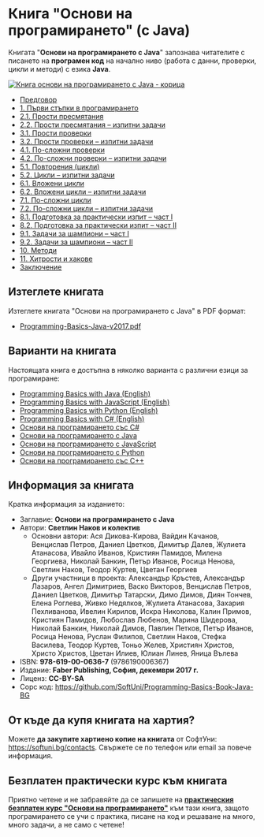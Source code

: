 # Книга "Основи на програмирането" (с Java)

Книгата "**Основи на програмирането с Java**" запознава читателите с писането на **програмен код** на начално ниво (работа с данни, проверки, цикли и методи) с езика **Java**.

<a href="https://github.com/SoftUni/Programming-Basics-Book-Java-BG/blob/master/resources/Programming-Basics-Java-v2017.pdf"><img src="/assets/Java-Programming-Basics-Book-Cover.png" alt="Книга основи на програмирането с Java - корица" class="readme-book-cover-image"/></a>

* [Предговор](chapter-00-preface.md)
* [1. Първи стъпки в програмирането](chapter-01-first-steps-in-programming.md)
* [2.1. Прости пресмятания](chapter-02-simple-calculations.md)
* [2.2. Прости пресмятания – изпитни задачи](chapter-02-simple-calculations-exam-problems.md)
* [3.1. Прости проверки](chapter-03-simple-conditions.md)
* [3.2. Прости проверки – изпитни задачи](chapter-03-simple-conditions-exam-problems.md)
* [4.1. По-сложни проверки](chapter-04-complex-conditions.md)
* [4.2. По-сложни проверки – изпитни задачи](chapter-04-complex-conditions-exam-problems.md)
* [5.1. Повторения \(цикли\)](chapter-05-loops.md)
* [5.2. Цикли – изпитни задачи](chapter-05-loops-exam-problems.md)
* [6.1. Вложени цикли](chapter-06-nested-loops.md)
* [6.2. Вложени цикли – изпитни задачи](chapter-06-nested-loops-exam-problems.md)
* [7.1. По-сложни цикли](chapter-07-complex-loops.md)
* [7.2. По-сложни цикли – изпитни задачи](chapter-07-complex-loops-exam-problems.md)
* [8.1. Подготовка за практически изпит – част I](chapter-08-exam-preparation.md)
* [8.2. Подготовка за практически изпит – част II](chapter-08-exam-preparation-part-2.md)
* [9.1. Задачи за шампиони – част I](chapter-09-problems-for-champions.md)
* [9.2. Задачи за шампиони – част II](chapter-09-problems-for-champions-part-2.md)
* [10. Методи](chapter-10-methods.md)
* [11. Хитрости и хакове](chapter-11-tricks-and-hacks.md)
* [Заключение](chapter-12-conclusion.md)

## Изтеглете книгата

Изтеглете книгата "Основи на програмирането с Java" в PDF формат:
* <a href="https://github.com/SoftUni/Programming-Basics-Book-Java-BG/blob/master/resources/Programming-Basics-Java-v2017.pdf">Programming-Basics-Java-v2017.pdf</a>

## Варианти на книгата

Настоящата книга е достъпна в няколко варианта с различни езици за програмиране:
* [Programming Basics with Java (English)](https://java-book.softuni.org)
* [Programming Basics with JavaScript (English)](https://js-book.softuni.org)
* [Programming Basics with Python (English)](https://python-book.softuni.org)
* [Programming Basics with C# (English)](https://csharp-book.softuni.org)
* [Основи на програмирането със C#](https://csharp-book.softuni.bg)
* [Основи на програмирането с Java](https://java-book.softuni.bg)
* [Основи на програмирането с JavaScript](https://js-book.softuni.bg)
* [Основи на програмирането с Python](https://python-book.softuni.bg)
* [Основи на програмирането със C++](https://cpp-book.softuni.bg)

## Информация за книгата

Кратка информация за изданието:
* Заглавие: **Основи на програмирането с Java**
* Автори: **Светлин Наков и колектив**
  * Основни автори: Ася Дикова-Кирова, Вайдин Качанов, Венцислав Петров, Даниел Цветков, Димитър Далев, Жулиета Атанасова, Ивайло Иванов, Кристиян Памидов, Милена Георгиева, Николай Банкин, Петър Иванов, Росица Ненова, Светлин Наков, Теодор Куртев, Цветан Георгиев
  * Други участници в проекта: Aлександър Кръстев, Александър Лазаров, Ангел Димитриев, Васко Викторов, Венцислав Петров, Даниел Цветков, Димитър Татарски, Димо Димов, Диян Тончев, Елена Роглева, Живко Недялков, Жулиета Атанасова, Захария Пехливанова, Ивелин Кирилов, Искра Николова, Калин Примов, Кристиян Памидов, Любослав Любенов, Марина Шидерова, Николай Банкин, Николай Димов, Павлин Петков, Петър Иванов, Росица Ненова, Руслан Филипов, Светлин Наков, Стефка Василева, Теодор Куртев, Тоньо Желев, Християн Христов, Христо Христов, Цветан Илиев, Юлиан Линев, Яница Вълева
* ISBN: **978-619-00-0636-7** (9786190006367)
* Издание: **Faber Publishing, София, декември 2017 г.**
* Лиценз: **CC-BY-SA**
* Сорс код: https://github.com/SoftUni/Programming-Basics-Book-Java-BG

## От къде да купя книгата на хартия?

Можете **да закупите хартиено копие на книгата** от СофтУни: https://softuni.bg/contacts. Свържете се по телефон или email за повече информация.

## Безплатен практически курс към книгата

Приятно четене и не забравяйте да се запишете на [**практическия безплатен курс "Основи на програмирането"**](https://softuni.bg/apply) към тази книга, защото програмирането се учи с практика, писане на код и решаване на много, много задачи, а не само с четене!
